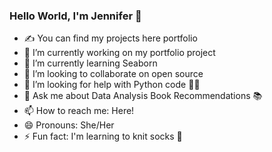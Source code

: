 ### Hello World, I'm Jennifer 👋 


- ✍️ You can find my projects here portfolio
- 🔭 I’m currently working on my portfolio project
- 🌱 I’m currently learning Seaborn 
- 👯 I’m looking to collaborate on open source
- 🤔 I’m looking for help with Python code 👩‍💻 
- 💬 Ask me about Data Analysis Book Recommendations 📚 
- 📫 How to reach me: Here!
- 😄 Pronouns: She/Her 
- ⚡ Fun fact: I'm learning to knit socks 🧦 

